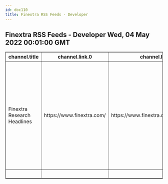 ```yaml
---
id: doc110
title: Finextra RSS Feeds - Developer
---
```


## Finextra RSS Feeds - Developer  Wed, 04 May 2022 00:01:00 GMT


<!DOCTYPE html>
<html>
	<head>
		<meta charset='UTF-8'>
			<title>XML To HTML using codebeautify.org</title>
		</head>
		<body>
			<table border=1>
				<thead>
					<tr>
						<th>channel.title</th>
						<th>channel.link.0</th>
						<th>channel.link.1._href</th>
						<th>channel.link.1._rel</th>
						<th>channel.link.1._type</th>
						<th>channel.link.1.__prefix</th>
						<th>channel.description</th>
						<th>channel.copyright</th>
						<th>channel.language</th>
						<th>channel.webMaster</th>
						<th>channel.image.title</th>
						<th>channel.image.link</th>
						<th>channel.image.url</th>
						<th>channel.item.0.title</th>
						<th>channel.item.0.link</th>
						<th>channel.item.0.guid._isPermaLink</th>
						<th>channel.item.0.guid.__text</th>
						<th>channel.item.0.guid.toString</th>
						<th>channel.item.0.pubDate</th>
						<th>channel.item.0.description</th>
						<th>channel.item.1.title</th>
						<th>channel.item.1.link</th>
						<th>channel.item.1.guid._isPermaLink</th>
						<th>channel.item.1.guid.__text</th>
						<th>channel.item.1.guid.toString</th>
						<th>channel.item.1.pubDate</th>
						<th>channel.item.1.description</th>
						<th>channel.item.2.title</th>
						<th>channel.item.2.link</th>
						<th>channel.item.2.guid._isPermaLink</th>
						<th>channel.item.2.guid.__text</th>
						<th>channel.item.2.guid.toString</th>
						<th>channel.item.2.pubDate</th>
						<th>channel.item.2.description</th>
						<th>channel.item.3.title</th>
						<th>channel.item.3.link</th>
						<th>channel.item.3.guid._isPermaLink</th>
						<th>channel.item.3.guid.__text</th>
						<th>channel.item.3.guid.toString</th>
						<th>channel.item.3.pubDate</th>
						<th>channel.item.3.description</th>
						<th>channel.item.4.title</th>
						<th>channel.item.4.link</th>
						<th>channel.item.4.guid._isPermaLink</th>
						<th>channel.item.4.guid.__text</th>
						<th>channel.item.4.guid.toString</th>
						<th>channel.item.4.pubDate</th>
						<th>channel.item.4.description</th>
						<th>channel.item.5.title</th>
						<th>channel.item.5.link</th>
						<th>channel.item.5.guid._isPermaLink</th>
						<th>channel.item.5.guid.__text</th>
						<th>channel.item.5.guid.toString</th>
						<th>channel.item.5.pubDate</th>
						<th>channel.item.5.description</th>
						<th>channel.item.6.title</th>
						<th>channel.item.6.link</th>
						<th>channel.item.6.guid._isPermaLink</th>
						<th>channel.item.6.guid.__text</th>
						<th>channel.item.6.guid.toString</th>
						<th>channel.item.6.pubDate</th>
						<th>channel.item.6.description</th>
						<th>channel.item.7.title</th>
						<th>channel.item.7.link</th>
						<th>channel.item.7.guid._isPermaLink</th>
						<th>channel.item.7.guid.__text</th>
						<th>channel.item.7.guid.toString</th>
						<th>channel.item.7.pubDate</th>
						<th>channel.item.7.description</th>
						<th>channel.item.8.title</th>
						<th>channel.item.8.link</th>
						<th>channel.item.8.guid._isPermaLink</th>
						<th>channel.item.8.guid.__text</th>
						<th>channel.item.8.guid.toString</th>
						<th>channel.item.8.pubDate</th>
						<th>channel.item.8.description</th>
						<th>channel.item.9.title</th>
						<th>channel.item.9.link</th>
						<th>channel.item.9.guid._isPermaLink</th>
						<th>channel.item.9.guid.__text</th>
						<th>channel.item.9.guid.toString</th>
						<th>channel.item.9.pubDate</th>
						<th>channel.item.9.description</th>
						<th>channel.item.10.title</th>
						<th>channel.item.10.link</th>
						<th>channel.item.10.guid._isPermaLink</th>
						<th>channel.item.10.guid.__text</th>
						<th>channel.item.10.guid.toString</th>
						<th>channel.item.10.pubDate</th>
						<th>channel.item.10.description</th>
						<th>channel.item.11.title</th>
						<th>channel.item.11.link</th>
						<th>channel.item.11.guid._isPermaLink</th>
						<th>channel.item.11.guid.__text</th>
						<th>channel.item.11.guid.toString</th>
						<th>channel.item.11.pubDate</th>
						<th>channel.item.11.description</th>
						<th>channel.item.12.title</th>
						<th>channel.item.12.link</th>
						<th>channel.item.12.guid._isPermaLink</th>
						<th>channel.item.12.guid.__text</th>
						<th>channel.item.12.guid.toString</th>
						<th>channel.item.12.pubDate</th>
						<th>channel.item.12.description</th>
						<th>channel.item.13.title</th>
						<th>channel.item.13.link</th>
						<th>channel.item.13.guid._isPermaLink</th>
						<th>channel.item.13.guid.__text</th>
						<th>channel.item.13.guid.toString</th>
						<th>channel.item.13.pubDate</th>
						<th>channel.item.13.description</th>
						<th>channel.item.14.title</th>
						<th>channel.item.14.link</th>
						<th>channel.item.14.guid._isPermaLink</th>
						<th>channel.item.14.guid.__text</th>
						<th>channel.item.14.guid.toString</th>
						<th>channel.item.14.pubDate</th>
						<th>channel.item.14.description</th>
						<th>channel.item.15.title</th>
						<th>channel.item.15.link</th>
						<th>channel.item.15.guid._isPermaLink</th>
						<th>channel.item.15.guid.__text</th>
						<th>channel.item.15.guid.toString</th>
						<th>channel.item.15.pubDate</th>
						<th>channel.item.15.description</th>
						<th>channel.item.16.title</th>
						<th>channel.item.16.link</th>
						<th>channel.item.16.guid._isPermaLink</th>
						<th>channel.item.16.guid.__text</th>
						<th>channel.item.16.guid.toString</th>
						<th>channel.item.16.pubDate</th>
						<th>channel.item.16.description</th>
						<th>channel.item.17.title</th>
						<th>channel.item.17.link</th>
						<th>channel.item.17.guid._isPermaLink</th>
						<th>channel.item.17.guid.__text</th>
						<th>channel.item.17.guid.toString</th>
						<th>channel.item.17.pubDate</th>
						<th>channel.item.17.description</th>
						<th>channel.item.18.title</th>
						<th>channel.item.18.link</th>
						<th>channel.item.18.guid._isPermaLink</th>
						<th>channel.item.18.guid.__text</th>
						<th>channel.item.18.guid.toString</th>
						<th>channel.item.18.pubDate</th>
						<th>channel.item.18.description</th>
						<th>channel.item.19.title</th>
						<th>channel.item.19.link</th>
						<th>channel.item.19.guid._isPermaLink</th>
						<th>channel.item.19.guid.__text</th>
						<th>channel.item.19.guid.toString</th>
						<th>channel.item.19.pubDate</th>
						<th>channel.item.19.description</th>
						<th>channel.item.20.title</th>
						<th>channel.item.20.link</th>
						<th>channel.item.20.guid._isPermaLink</th>
						<th>channel.item.20.guid.__text</th>
						<th>channel.item.20.guid.toString</th>
						<th>channel.item.20.pubDate</th>
						<th>channel.item.20.description</th>
						<th>channel.item.21.title</th>
						<th>channel.item.21.link</th>
						<th>channel.item.21.guid._isPermaLink</th>
						<th>channel.item.21.guid.__text</th>
						<th>channel.item.21.guid.toString</th>
						<th>channel.item.21.pubDate</th>
						<th>channel.item.21.description</th>
						<th>channel.item.22.title</th>
						<th>channel.item.22.link</th>
						<th>channel.item.22.guid._isPermaLink</th>
						<th>channel.item.22.guid.__text</th>
						<th>channel.item.22.guid.toString</th>
						<th>channel.item.22.pubDate</th>
						<th>channel.item.22.description</th>
						<th>channel.item.23.title</th>
						<th>channel.item.23.link</th>
						<th>channel.item.23.guid._isPermaLink</th>
						<th>channel.item.23.guid.__text</th>
						<th>channel.item.23.guid.toString</th>
						<th>channel.item.23.pubDate</th>
						<th>channel.item.23.description</th>
						<th>channel.item.24.title</th>
						<th>channel.item.24.link</th>
						<th>channel.item.24.guid._isPermaLink</th>
						<th>channel.item.24.guid.__text</th>
						<th>channel.item.24.guid.toString</th>
						<th>channel.item.24.pubDate</th>
						<th>channel.item.24.description</th>
						<th>channel.item.25.title</th>
						<th>channel.item.25.link</th>
						<th>channel.item.25.guid._isPermaLink</th>
						<th>channel.item.25.guid.__text</th>
						<th>channel.item.25.guid.toString</th>
						<th>channel.item.25.pubDate</th>
						<th>channel.item.25.description</th>
						<th>channel.item.26.title</th>
						<th>channel.item.26.link</th>
						<th>channel.item.26.guid._isPermaLink</th>
						<th>channel.item.26.guid.__text</th>
						<th>channel.item.26.guid.toString</th>
						<th>channel.item.26.pubDate</th>
						<th>channel.item.26.description</th>
						<th>channel.item.27.title</th>
						<th>channel.item.27.link</th>
						<th>channel.item.27.guid._isPermaLink</th>
						<th>channel.item.27.guid.__text</th>
						<th>channel.item.27.guid.toString</th>
						<th>channel.item.27.pubDate</th>
						<th>channel.item.27.description</th>
						<th>channel.item.28.title</th>
						<th>channel.item.28.link</th>
						<th>channel.item.28.guid._isPermaLink</th>
						<th>channel.item.28.guid.__text</th>
						<th>channel.item.28.guid.toString</th>
						<th>channel.item.28.pubDate</th>
						<th>channel.item.28.description</th>
						<th>channel.item.29.title</th>
						<th>channel.item.29.link</th>
						<th>channel.item.29.guid._isPermaLink</th>
						<th>channel.item.29.guid.__text</th>
						<th>channel.item.29.guid.toString</th>
						<th>channel.item.29.pubDate</th>
						<th>channel.item.29.description</th>
						<th>channel.item.30.title</th>
						<th>channel.item.30.link</th>
						<th>channel.item.30.guid._isPermaLink</th>
						<th>channel.item.30.guid.__text</th>
						<th>channel.item.30.guid.toString</th>
						<th>channel.item.30.pubDate</th>
						<th>channel.item.30.description</th>
						<th>channel.item.31.title</th>
						<th>channel.item.31.link</th>
						<th>channel.item.31.guid._isPermaLink</th>
						<th>channel.item.31.guid.__text</th>
						<th>channel.item.31.guid.toString</th>
						<th>channel.item.31.pubDate</th>
						<th>channel.item.31.description</th>
						<th>channel.item.32.title</th>
						<th>channel.item.32.link</th>
						<th>channel.item.32.guid._isPermaLink</th>
						<th>channel.item.32.guid.__text</th>
						<th>channel.item.32.guid.toString</th>
						<th>channel.item.32.pubDate</th>
						<th>channel.item.32.description</th>
						<th>channel.item.33.title</th>
						<th>channel.item.33.link</th>
						<th>channel.item.33.guid._isPermaLink</th>
						<th>channel.item.33.guid.__text</th>
						<th>channel.item.33.guid.toString</th>
						<th>channel.item.33.pubDate</th>
						<th>channel.item.33.description</th>
						<th>channel.item.34.title</th>
						<th>channel.item.34.link</th>
						<th>channel.item.34.guid._isPermaLink</th>
						<th>channel.item.34.guid.__text</th>
						<th>channel.item.34.guid.toString</th>
						<th>channel.item.34.pubDate</th>
						<th>channel.item.34.description</th>
						<th>channel.item.35.title</th>
						<th>channel.item.35.link</th>
						<th>channel.item.35.guid._isPermaLink</th>
						<th>channel.item.35.guid.__text</th>
						<th>channel.item.35.guid.toString</th>
						<th>channel.item.35.pubDate</th>
						<th>channel.item.35.description</th>
						<th>channel.item.36.title</th>
						<th>channel.item.36.link</th>
						<th>channel.item.36.guid._isPermaLink</th>
						<th>channel.item.36.guid.__text</th>
						<th>channel.item.36.guid.toString</th>
						<th>channel.item.36.pubDate</th>
						<th>channel.item.36.description</th>
						<th>channel.item.37.title</th>
						<th>channel.item.37.link</th>
						<th>channel.item.37.guid._isPermaLink</th>
						<th>channel.item.37.guid.__text</th>
						<th>channel.item.37.guid.toString</th>
						<th>channel.item.37.pubDate</th>
						<th>channel.item.37.description</th>
						<th>channel.item.38.title</th>
						<th>channel.item.38.link</th>
						<th>channel.item.38.guid._isPermaLink</th>
						<th>channel.item.38.guid.__text</th>
						<th>channel.item.38.guid.toString</th>
						<th>channel.item.38.pubDate</th>
						<th>channel.item.38.description</th>
						<th>channel.item.39.title</th>
						<th>channel.item.39.link</th>
						<th>channel.item.39.guid._isPermaLink</th>
						<th>channel.item.39.guid.__text</th>
						<th>channel.item.39.guid.toString</th>
						<th>channel.item.39.pubDate</th>
						<th>channel.item.39.description</th>
						<th>channel.item.40.title</th>
						<th>channel.item.40.link</th>
						<th>channel.item.40.guid._isPermaLink</th>
						<th>channel.item.40.guid.__text</th>
						<th>channel.item.40.guid.toString</th>
						<th>channel.item.40.pubDate</th>
						<th>channel.item.40.description</th>
						<th>channel.item.41.title</th>
						<th>channel.item.41.link</th>
						<th>channel.item.41.guid._isPermaLink</th>
						<th>channel.item.41.guid.__text</th>
						<th>channel.item.41.guid.toString</th>
						<th>channel.item.41.pubDate</th>
						<th>channel.item.41.description</th>
						<th>channel.item.42.title</th>
						<th>channel.item.42.link</th>
						<th>channel.item.42.guid._isPermaLink</th>
						<th>channel.item.42.guid.__text</th>
						<th>channel.item.42.guid.toString</th>
						<th>channel.item.42.pubDate</th>
						<th>channel.item.42.description</th>
						<th>channel.item.43.title</th>
						<th>channel.item.43.link</th>
						<th>channel.item.43.guid._isPermaLink</th>
						<th>channel.item.43.guid.__text</th>
						<th>channel.item.43.guid.toString</th>
						<th>channel.item.43.pubDate</th>
						<th>channel.item.43.description</th>
						<th>channel.item.44.title</th>
						<th>channel.item.44.link</th>
						<th>channel.item.44.guid._isPermaLink</th>
						<th>channel.item.44.guid.__text</th>
						<th>channel.item.44.guid.toString</th>
						<th>channel.item.44.pubDate</th>
						<th>channel.item.44.description</th>
						<th>channel.item.45.title</th>
						<th>channel.item.45.link</th>
						<th>channel.item.45.guid._isPermaLink</th>
						<th>channel.item.45.guid.__text</th>
						<th>channel.item.45.guid.toString</th>
						<th>channel.item.45.pubDate</th>
						<th>channel.item.45.description</th>
						<th>channel.item.46.title</th>
						<th>channel.item.46.link</th>
						<th>channel.item.46.guid._isPermaLink</th>
						<th>channel.item.46.guid.__text</th>
						<th>channel.item.46.guid.toString</th>
						<th>channel.item.46.pubDate</th>
						<th>channel.item.46.description</th>
						<th>_
							xmlns:atom
						</th>
						<th>_version</th>
					</tr>
				</thead>
				<tbody>
					<tr>
						<td>Finextra Research Headlines</td>
						<td>https://www.finextra.com/</td>
						<td>https://www.finextra.com/rss/headlines.aspx</td>
						<td>self</td>
						<td>application/rss+xml</td>
						<td>atom</td>
						<td>The Latest Financial IT News Headlines</td>
						<td>Copyright 2022 Finextra Research Ltd</td>
						<td>en-GB</td>
						<td>contact@finextra.com (Finextra Contact)</td>
						<td>Finextra Research Headlines</td>
						<td>https://www.finextra.com</td>
						<td>https://www.finextra.com/finextra-images/site/finextra.png</td>
						<td>Atom launches tool for instant indicative biz loan quotes</td>
						<td>https://www.finextra.com/newsarticle/40180/atom-launches-tool-for-instant-indicative-biz-loan-quotes?utm_medium=rssfinextra&utm_source=finextrafeed</td>
						<td>true</td>
						<td>https://www.finextra.com/newsarticle/40180/atom-launches-tool-for-instant-indicative-biz-loan-quotes?utm_medium=rssfinextra&utm_source=finextrafeed</td>
						<td></td>
						<td>Wed, 04 May 2022 00:01:00 GMT</td>
						<td>UK digital bank Atom is launching a tool that allows brokers offering secured business loans to self-assess and create an indicative quote within the portal before submitting an application.</td>
						<td>A2A startup kevin. closes $65m Series A</td>
						<td>https://www.finextra.com/newsarticle/40179/a2a-startup-kevin-closes-65m-series-a?utm_medium=rssfinextra&utm_source=finextrafeed</td>
						<td>true</td>
						<td>https://www.finextra.com/newsarticle/40179/a2a-startup-kevin-closes-65m-series-a?utm_medium=rssfinextra&utm_source=finextrafeed</td>
						<td></td>
						<td>Wed, 04 May 2022 00:01:00 GMT</td>
						<td>Kevin., a Lithuanian-based account-to-account payment startup, has raised $65 million in a Series A funding round led by Accel.</td>
						<td>Indian neobank Open hits unicorn status</td>
						<td>https://www.finextra.com/newsarticle/40177/indian-neobank-open-hits-unicorn-status?utm_medium=rssfinextra&utm_source=finextrafeed</td>
						<td>true</td>
						<td>https://www.finextra.com/newsarticle/40177/indian-neobank-open-hits-unicorn-status?utm_medium=rssfinextra&utm_source=finextrafeed</td>
						<td></td>
						<td>Wed, 04 May 2022 00:01:00 GMT</td>
						<td>Indian neobank Open has become a unicorn after securing $50 million in a Series D funding round led by investment firm IIFL.</td>
						<td>Truist buys savings gamification app Long Game</td>
						<td>https://www.finextra.com/newsarticle/40178/truist-buys-savings-gamification-app-long-game?utm_medium=rssfinextra&utm_source=finextrafeed</td>
						<td>true</td>
						<td>https://www.finextra.com/newsarticle/40178/truist-buys-savings-gamification-app-long-game?utm_medium=rssfinextra&utm_source=finextrafeed</td>
						<td></td>
						<td>Tue, 03 May 2022 15:08:00 GMT</td>
						<td>American financial services giant Truist has acquired mobile savings gamification app Long Game. Terms of the deal were not disclosed.</td>
						<td>Fed begins real-time payments pilot</td>
						<td>https://www.finextra.com/newsarticle/40175/fed-begins-real-time-payments-pilot?utm_medium=rssfinextra&utm_source=finextrafeed</td>
						<td>true</td>
						<td>https://www.finextra.com/newsarticle/40175/fed-begins-real-time-payments-pilot?utm_medium=rssfinextra&utm_source=finextrafeed</td>
						<td></td>
						<td>Tue, 03 May 2022 13:45:00 GMT</td>
						<td>The Federal Reserve has started onboarding pilot participants for its new real-time payment system, FedNow, ahead of a full launch next year.</td>
						<td>Poste Italiane invests $27 million in BNPL unicorn Scalapay</td>
						<td>https://www.finextra.com/newsarticle/40176/poste-italiane-invests-27-million-in-bnpl-unicorn-scalapay?utm_medium=rssfinextra&utm_source=finextrafeed</td>
						<td>true</td>
						<td>https://www.finextra.com/newsarticle/40176/poste-italiane-invests-27-million-in-bnpl-unicorn-scalapay?utm_medium=rssfinextra&utm_source=finextrafeed</td>
						<td></td>
						<td>Tue, 03 May 2022 13:43:00 GMT</td>
						<td>Italian BNPL unicorn Scalapay has secured a $27 million investment from Poste Italiane, one of the largest payment card issuers in Europe.</td>
						<td>Point raises $115m for home equity platform</td>
						<td>https://www.finextra.com/newsarticle/40171/point-raises-115m-for-home-equity-platform?utm_medium=rssfinextra&utm_source=finextrafeed</td>
						<td>true</td>
						<td>https://www.finextra.com/newsarticle/40171/point-raises-115m-for-home-equity-platform?utm_medium=rssfinextra&utm_source=finextrafeed</td>
						<td></td>
						<td>Tue, 03 May 2022 12:00:00 GMT</td>
						<td>Point, a US outfit that provides homeowners access to equity financing in exchange for a fractional share of the future value of their property, has secured $115 million in a Series C round led by WestCap.</td>
						<td>SEC hires 20 more staff to police crypto markets</td>
						<td>https://www.finextra.com/newsarticle/40174/sec-hires-20-more-staff-to-police-crypto-markets?utm_medium=rssfinextra&utm_source=finextrafeed</td>
						<td>true</td>
						<td>https://www.finextra.com/newsarticle/40174/sec-hires-20-more-staff-to-police-crypto-markets?utm_medium=rssfinextra&utm_source=finextrafeed</td>
						<td></td>
						<td>Tue, 03 May 2022 11:19:00 GMT</td>
						<td>The US Securities and Exchange Commission has nearly doubled the size of its crypto market and cyber enforcement unit, growing the team to 50 positions with the addition of 20 new staff.</td>
						<td>Indian neobank Kaleidofin closes second tranche of $15 million Series B</td>
						<td>https://www.finextra.com/newsarticle/40173/indian-neobank-kaleidofin-closes-second-tranche-of-15-million-series-b?utm_medium=rssfinextra&utm_source=finextrafeed</td>
						<td>true</td>
						<td>https://www.finextra.com/newsarticle/40173/indian-neobank-kaleidofin-closes-second-tranche-of-15-million-series-b?utm_medium=rssfinextra&utm_source=finextrafeed</td>
						<td></td>
						<td>Tue, 03 May 2022 11:01:00 GMT</td>
						<td>Kaleidofin, an Indian neobank trageting the country's vast unbanked population, has closed the second tranche of its $15 million Series B equity round led by the Michael and Susan Dell Foundation.</td>
						<td>Citigroup trader triggers European flash crash</td>
						<td>https://www.finextra.com/newsarticle/40172/citigroup-trader-triggers-european-flash-crash?utm_medium=rssfinextra&utm_source=finextrafeed</td>
						<td>true</td>
						<td>https://www.finextra.com/newsarticle/40172/citigroup-trader-triggers-european-flash-crash?utm_medium=rssfinextra&utm_source=finextrafeed</td>
						<td></td>
						<td>Tue, 03 May 2022 10:26:00 GMT</td>
						<td>Citigroup has blamed a fat-finger error for a flash crash that briefly halted trading on European stock markets on Monday.</td>
						<td>EC slaps Apple with antitrust charge over NFC payments</td>
						<td>https://www.finextra.com/newsarticle/40170/ec-slaps-apple-with-antitrust-charge-over-nfc-payments?utm_medium=rssfinextra&utm_source=finextrafeed</td>
						<td>true</td>
						<td>https://www.finextra.com/newsarticle/40170/ec-slaps-apple-with-antitrust-charge-over-nfc-payments?utm_medium=rssfinextra&utm_source=finextrafeed</td>
						<td></td>
						<td>Mon, 02 May 2022 14:28:00 GMT</td>
						<td>The European Commission has charged Apple with restricting access to the NFC chip technology that enables iPhone users to make payments.</td>
						<td>New York regulator tells crypto firms to use blockchain analytics</td>
						<td>https://www.finextra.com/newsarticle/40169/new-york-regulator-tells-crypto-firms-to-use-blockchain-analytics?utm_medium=rssfinextra&utm_source=finextrafeed</td>
						<td>true</td>
						<td>https://www.finextra.com/newsarticle/40169/new-york-regulator-tells-crypto-firms-to-use-blockchain-analytics?utm_medium=rssfinextra&utm_source=finextrafeed</td>
						<td></td>
						<td>Mon, 02 May 2022 00:01:00 GMT</td>
						<td>Cryptocurrency firms should use blockchain analytics tools to guard against financial risks and suspicious activities, a senior New York State regulator has said.</td>
						<td>Leumi ABL picks Lendscape to power new funding operations</td>
						<td>https://www.finextra.com/pressarticle/92505/leumi-abl-picks-lendscape-to-power-new-funding-operations?utm_medium=rssfinextra&utm_source=finextrafeed</td>
						<td>true</td>
						<td>https://www.finextra.com/pressarticle/92505/leumi-abl-picks-lendscape-to-power-new-funding-operations?utm_medium=rssfinextra&utm_source=finextrafeed</td>
						<td></td>
						<td>Tue, 03 May 2022 19:12:00 GMT</td>
						<td>Leumi ABL, the award-winning Asset-Based Lending (ABL) subsidiary of Bank Leumi UK, has launched a new operating platform on HPD Lendscape's secured lending technology, to transform their invoice discounting and asset-based lending business in the UK.</td>
						<td>Kard picks up $23 million in funding</td>
						<td>https://www.finextra.com/pressarticle/92504/kard-picks-up-23-million-in-funding?utm_medium=rssfinextra&utm_source=finextrafeed</td>
						<td>true</td>
						<td>https://www.finextra.com/pressarticle/92504/kard-picks-up-23-million-in-funding?utm_medium=rssfinextra&utm_source=finextrafeed</td>
						<td></td>
						<td>Tue, 03 May 2022 16:29:00 GMT</td>
						<td>Kard, the rewards-as-a-service API that connects modern card issuers to the brands their cardholders love, announced today that it has raised a $23 million Series A round led by Tiger Global.</td>
						<td>Nova Credit debuts cash-flow underwriting tool</td>
						<td>https://www.finextra.com/pressarticle/92503/nova-credit-debuts-cash-flow-underwriting-tool?utm_medium=rssfinextra&utm_source=finextrafeed</td>
						<td>true</td>
						<td>https://www.finextra.com/pressarticle/92503/nova-credit-debuts-cash-flow-underwriting-tool?utm_medium=rssfinextra&utm_source=finextrafeed</td>
						<td></td>
						<td>Tue, 03 May 2022 16:27:00 GMT</td>
						<td>Nova Credit, the fintech unlocking opportunities for mainstream and credit excluded consumers and the companies looking to serve them, today has launched its latest product, Cash Atlas – a first-party cash flow underwriting solution that transforms bank transaction data into a Fair Credit Reporting Act (FCRA) consumer report, informing businesses’ lending decisions by painting a more holistic view of consumers’ financial health.</td>
						<td>Early Warning introduces Verify Identity</td>
						<td>https://www.finextra.com/pressarticle/92502/early-warning-introduces-verify-identity?utm_medium=rssfinextra&utm_source=finextrafeed</td>
						<td>true</td>
						<td>https://www.finextra.com/pressarticle/92502/early-warning-introduces-verify-identity?utm_medium=rssfinextra&utm_source=finextrafeed</td>
						<td></td>
						<td>Tue, 03 May 2022 15:36:00 GMT</td>
						<td>Early Warning Services, LLC, announces Verify Identity, a synthetic identity fraud detection solution for qualifying financial services organizations (FSOs), mobile network providers, corporations and government entities.</td>
						<td>Mswipe and Transcorp to issue biometric payments cards in India</td>
						<td>https://www.finextra.com/pressarticle/92501/mswipe-and-transcorp-to-issue-biometric-payments-cards-in-india?utm_medium=rssfinextra&utm_source=finextrafeed</td>
						<td>true</td>
						<td>https://www.finextra.com/pressarticle/92501/mswipe-and-transcorp-to-issue-biometric-payments-cards-in-india?utm_medium=rssfinextra&utm_source=finextrafeed</td>
						<td></td>
						<td>Tue, 03 May 2022 14:19:00 GMT</td>
						<td>World-leading biometrics company, Fingerprint Cards AB (Fingerprints™) and Mswipe, one of India’s leading end-to-end digital enablers for SMEs, will collaborate and bring biometric debit and credit cards to India, targeting 940 million active payment card customers.</td>
						<td>The Clearing House introduces tokenization capability</td>
						<td>https://www.finextra.com/pressarticle/92500/the-clearing-house-introduces-tokenization-capability?utm_medium=rssfinextra&utm_source=finextrafeed</td>
						<td>true</td>
						<td>https://www.finextra.com/pressarticle/92500/the-clearing-house-introduces-tokenization-capability?utm_medium=rssfinextra&utm_source=finextrafeed</td>
						<td></td>
						<td>Tue, 03 May 2022 11:37:00 GMT</td>
						<td>Tokenization for deposit and checking account information, which ensures a customer’s banking account and routing numbers are never transmitted along with a payment, will soon be available for financial institutions that utilize the RTP and EPN networks, the real-time payments and Automated Clearing House (ACH) networks operated by The Clearing House.</td>
						<td>Simplii Financial to offer recurring and future-dated Interac e-Transfer transactions</td>
						<td>https://www.finextra.com/pressarticle/92499/simplii-financial-to-offer-recurring-and-future-dated-interac-e-transfer-transactions?utm_medium=rssfinextra&utm_source=finextrafeed</td>
						<td>true</td>
						<td>https://www.finextra.com/pressarticle/92499/simplii-financial-to-offer-recurring-and-future-dated-interac-e-transfer-transactions?utm_medium=rssfinextra&utm_source=finextrafeed</td>
						<td></td>
						<td>Tue, 03 May 2022 11:34:00 GMT</td>
						<td>Simplii Financial has launched a new online and mobile banking feature for clients, enabling recurring and future-dated Interac e-Transfer transactions to be set up or scheduled up to five years into the future.</td>
						<td>Deutsche Borse to add CME market data to A7 analytics platform</td>
						<td>https://www.finextra.com/pressarticle/92498/deutsche-borse-to-add-cme-market-data-to-a7-analytics-platform?utm_medium=rssfinextra&utm_source=finextrafeed</td>
						<td>true</td>
						<td>https://www.finextra.com/pressarticle/92498/deutsche-borse-to-add-cme-market-data-to-a7-analytics-platform?utm_medium=rssfinextra&utm_source=finextrafeed</td>
						<td></td>
						<td>Tue, 03 May 2022 11:30:00 GMT</td>
						<td>Deutsche Börse is expanding the market data offering on its cloud-based online analytics platform A7 to include historical market data from global derivatives marketplace CME Group.</td>
						<td>Everyware and MX to deliver real-time payments and open banking with Pay-By-Text</td>
						<td>https://www.finextra.com/pressarticle/92497/everyware-and-mx-to-deliver-real-time-payments-and-open-banking-with-pay-by-text?utm_medium=rssfinextra&utm_source=finextrafeed</td>
						<td>true</td>
						<td>https://www.finextra.com/pressarticle/92497/everyware-and-mx-to-deliver-real-time-payments-and-open-banking-with-pay-by-text?utm_medium=rssfinextra&utm_source=finextrafeed</td>
						<td></td>
						<td>Tue, 03 May 2022 10:49:00 GMT</td>
						<td>Everyware, a leading contactless payments and customer engagement solutions company, announces the expansion of its Pay By Text options by offering real-time payments (RTP) and its open banking approach to financial data.</td>
						<td>Tandem to offer green mortgage discounts</td>
						<td>https://www.finextra.com/pressarticle/92496/tandem-to-offer-green-mortgage-discounts?utm_medium=rssfinextra&utm_source=finextrafeed</td>
						<td>true</td>
						<td>https://www.finextra.com/pressarticle/92496/tandem-to-offer-green-mortgage-discounts?utm_medium=rssfinextra&utm_source=finextrafeed</td>
						<td></td>
						<td>Tue, 03 May 2022 10:47:00 GMT</td>
						<td>Leading digital bank Tandem launches new green product feature as first initiative in the second charge mortgage market as it continues its mission to becoming the UK’s fairer, greener digital bank.</td>
						<td>Ohpen expands UK senior team</td>
						<td>https://www.finextra.com/pressarticle/92495/ohpen-expands-uk-senior-team?utm_medium=rssfinextra&utm_source=finextrafeed</td>
						<td>true</td>
						<td>https://www.finextra.com/pressarticle/92495/ohpen-expands-uk-senior-team?utm_medium=rssfinextra&utm_source=finextrafeed</td>
						<td></td>
						<td>Tue, 03 May 2022 10:45:00 GMT</td>
						<td>Ohpen, the first fintech platform to bring a bank to the cloud, today announces the expansion of its UK team, including the appointment of Ahmed Michla as the Head of Business Development and Phil Bourne as Head of Product in UK and Ireland, highlighting the company’s continued commitment to the UK market.</td>
						<td>Dennis Masich appointed to steer growth of SkySparc FIS practice</td>
						<td>https://www.finextra.com/pressarticle/92494/dennis-masich-appointed-to-steer-growth-of-skysparc-fis-practice?utm_medium=rssfinextra&utm_source=finextrafeed</td>
						<td>true</td>
						<td>https://www.finextra.com/pressarticle/92494/dennis-masich-appointed-to-steer-growth-of-skysparc-fis-practice?utm_medium=rssfinextra&utm_source=finextrafeed</td>
						<td></td>
						<td>Tue, 03 May 2022 10:43:00 GMT</td>
						<td>SkySparc, an independent solutions provider, has appointed Dennis Masich as new Practice Lead for its fast-growing global FIS practice.</td>
						<td>P27's social economical position & the promise of standardisation</td>
						<td>https://www.finextra.com/videoarticle/2637/p27s-social-economical-position--the-promise-of-standardisation?utm_medium=rssfinextra&utm_source=finextrafeed</td>
						<td>true</td>
						<td>https://www.finextra.com/videoarticle/2637/p27s-social-economical-position--the-promise-of-standardisation?utm_medium=rssfinextra&utm_source=finextrafeed</td>
						<td></td>
						<td>Fri, 29 Apr 2022 18:34:00 GMT</td>
						<td>LIVE @ NextGen Nordics, Paula da Silva, CEO, P27 Nordic Payments, speaks about the progress of the P27 initiative since the pandemic, the social-economical impact it will have across the Nordics, and the promise of standardisation.</td>
						<td>LIVE @ NextGen Nordics: Driving the value of Open Banking across Europe</td>
						<td>https://www.finextra.com/videoarticle/2636/live--nextgen-nordics-driving-the-value-of-open-banking-across-europe?utm_medium=rssfinextra&utm_source=finextrafeed</td>
						<td>true</td>
						<td>https://www.finextra.com/videoarticle/2636/live--nextgen-nordics-driving-the-value-of-open-banking-across-europe?utm_medium=rssfinextra&utm_source=finextrafeed</td>
						<td></td>
						<td>Fri, 29 Apr 2022 18:18:00 GMT</td>
						<td>LIVE @ NextGen Nordics, Paiak Vaid, Head of Global Partnerships, TrueLayer speaks about what value is Open Banking driving right now and making it mainstream, how things have moved on in Europe and the Nordics, and how the consumer is benefitting from this progress.</td>
						<td>LIVE @ NextGen Nordics: CBDC's & digital currencies - Transforming the payments landscape</td>
						<td>https://www.finextra.com/videoarticle/2635/live--nextgen-nordics-cbdcs--digital-currencies---transforming-the-payments-landscape?utm_medium=rssfinextra&utm_source=finextrafeed</td>
						<td>true</td>
						<td>https://www.finextra.com/videoarticle/2635/live--nextgen-nordics-cbdcs--digital-currencies---transforming-the-payments-landscape?utm_medium=rssfinextra&utm_source=finextrafeed</td>
						<td></td>
						<td>Fri, 29 Apr 2022 17:54:00 GMT</td>
						<td>LIVE @ Nextgen Nordics, Ville Sointu, Head of Emerging Tech, Nordea speaks about CBDCs and digital currencies. We hear how they are transforming the payments landscape for the better, some the of challenges around regulation and crime, and whether CBDC's will become part of the Nordic payments infrastructure in the future.</td>
						<td>LIVE @ NextGen Nordics: The road to achieving ESG goals with meaningful action</td>
						<td>https://www.finextra.com/videoarticle/2634/live--nextgen-nordics-the-road-to-achieving-esg-goals-with-meaningful-action?utm_medium=rssfinextra&utm_source=finextrafeed</td>
						<td>true</td>
						<td>https://www.finextra.com/videoarticle/2634/live--nextgen-nordics-the-road-to-achieving-esg-goals-with-meaningful-action?utm_medium=rssfinextra&utm_source=finextrafeed</td>
						<td></td>
						<td>Fri, 29 Apr 2022 17:40:00 GMT</td>
						<td>LIVE @ NextGen Nordics, Angela Hultberg, Global Director of Sustainability, Kearney, speaks just off her panel about the road to achieving ESG goals with meaningful action. We hear how organisations are now responsible for driving positive change, the challenges Nordic players need to overcome when considering climate-related losses and whether enough progress is being made.</td>
						<td>Realising the benefits of digital transformation: Turning challenges into learnings</td>
						<td>https://www.finextra.com/videoarticle/2633/realising-the-benefits-of-digital-transformation-turning-challenges-into-learnings?utm_medium=rssfinextra&utm_source=finextrafeed</td>
						<td>true</td>
						<td>https://www.finextra.com/videoarticle/2633/realising-the-benefits-of-digital-transformation-turning-challenges-into-learnings?utm_medium=rssfinextra&utm_source=finextrafeed</td>
						<td></td>
						<td>Mon, 25 Apr 2022 10:04:00 GMT</td>
						<td>Richard Morgans, General Manager, UK & Ireland, Mambu speaks on FinextraTV about how digital innovations are shaping the future of banking. We hear about the top drivers for change and disruption in the banking space, the challenges associated with realising the benefits of digital transformation, how banks should respond with their business models, and the significance of embedded finance in the future of banking.</td>
						<td>Building new digital products at speed for banks</td>
						<td>https://www.finextra.com/videoarticle/2632/building-new-digital-products-at-speed-for-banks?utm_medium=rssfinextra&utm_source=finextrafeed</td>
						<td>true</td>
						<td>https://www.finextra.com/videoarticle/2632/building-new-digital-products-at-speed-for-banks?utm_medium=rssfinextra&utm_source=finextrafeed</td>
						<td></td>
						<td>Wed, 20 Apr 2022 11:39:00 GMT</td>
						<td>Eric Newcomer, Chief Technology Officer at WSO2 speaks about the successful development of traditional, current, and visionary digital products and the type of business models and strategies needed for banks to meet their customer goals.</td>
						<td>Banking as a Service is gaining unstoppable momentum</td>
						<td>https://www.finextra.com/videoarticle/2631/banking-as-a-service-is-gaining-unstoppable-momentum?utm_medium=rssfinextra&utm_source=finextrafeed</td>
						<td>true</td>
						<td>https://www.finextra.com/videoarticle/2631/banking-as-a-service-is-gaining-unstoppable-momentum?utm_medium=rssfinextra&utm_source=finextrafeed</td>
						<td></td>
						<td>Wed, 20 Apr 2022 09:00:00 GMT</td>
						<td>Margaret Franco, CMO, Finastra & Craig Ramsay, HSBC Global Head of Innovation and Partnerships, Global Liquidity and Cash Management share their outlook for BaaS in 2022 and beyond, and discuss the unstoppable momentum that is being gained.</td>
						<td>Tackling legacy technical infrastructure & operational architecture challenges</td>
						<td>https://www.finextra.com/videoarticle/2630/tackling-legacy-technical-infrastructure--operational-architecture-challenges?utm_medium=rssfinextra&utm_source=finextrafeed</td>
						<td>true</td>
						<td>https://www.finextra.com/videoarticle/2630/tackling-legacy-technical-infrastructure--operational-architecture-challenges?utm_medium=rssfinextra&utm_source=finextrafeed</td>
						<td></td>
						<td>Wed, 13 Apr 2022 14:24:00 GMT</td>
						<td>Claire Calmejane, CIO, Société Générale, speaks off the back of UK Fintech Week about SocGen's global digital transformation strategy and venturing efforts. We hear about the challenges of tackling legacy technical infrastructure and operational architecture and in turn the opportunities, and how the digital ecosystem is likely to evolve moving forward.</td>
						<td>Citi's Future Of Finance Analyst On Money & The Metaverse</td>
						<td>https://www.finextra.com/videoarticle/2629/citis-future-of-finance-analyst-on-money--the-metaverse?utm_medium=rssfinextra&utm_source=finextrafeed</td>
						<td>true</td>
						<td>https://www.finextra.com/videoarticle/2629/citis-future-of-finance-analyst-on-money--the-metaverse?utm_medium=rssfinextra&utm_source=finextrafeed</td>
						<td></td>
						<td>Tue, 12 Apr 2022 10:17:00 GMT</td>
						<td>Sophia Bantanidis, Future of Finance Analyst, Citi Global Insights, speaks on FinextraTV about all things Metaverse. We discuss what is it, why should we care about it, how will we use it, and the challenges and opportunities that come along with the Metaverse.</td>
						<td>LIVE @ UK Fintech Week: Future-Proofing & Powering Embedded Finance</td>
						<td>https://www.finextra.com/videoarticle/2628/live--uk-fintech-week-future-proofing--powering-embedded-finance?utm_medium=rssfinextra&utm_source=finextrafeed</td>
						<td>true</td>
						<td>https://www.finextra.com/videoarticle/2628/live--uk-fintech-week-future-proofing--powering-embedded-finance?utm_medium=rssfinextra&utm_source=finextrafeed</td>
						<td></td>
						<td>Wed, 06 Apr 2022 10:32:00 GMT</td>
						<td>Hayley Viner, Head of Product, ClearBank speaks LIVE @ IFGS2022 as part of UK Fintech Week about emerging trends in the UK and the future of Embedded Finance. We discuss the big areas for disruption, how infrastructure is powering embedded finance, and some of the most significant use cases out there today.</td>
						<td>LIVE @ UK Fintech Week: Empowering the UK through Embedded Finance</td>
						<td>https://www.finextra.com/videoarticle/2627/live--uk-fintech-week-empowering-the-uk-through-embedded-finance?utm_medium=rssfinextra&utm_source=finextrafeed</td>
						<td>true</td>
						<td>https://www.finextra.com/videoarticle/2627/live--uk-fintech-week-empowering-the-uk-through-embedded-finance?utm_medium=rssfinextra&utm_source=finextrafeed</td>
						<td></td>
						<td>Tue, 05 Apr 2022 10:40:00 GMT</td>
						<td>LIVE @ UK Fintech Week FinextraTV spoke with Lord Christopher Holmes of Richmond MBE during IFGS about the future of Embedded Finance within the UK and globally. We hear how infrastructure is powering embedded finance, some of the challenges involved, and what the government is doing to secure the UK a competitive position within the market.</td>
						<td>Hack To The Future with Finastra</td>
						<td>https://www.finextra.com/videoarticle/2626/hack-to-the-future-with-finastra?utm_medium=rssfinextra&utm_source=finextrafeed</td>
						<td>true</td>
						<td>https://www.finextra.com/videoarticle/2626/hack-to-the-future-with-finastra?utm_medium=rssfinextra&utm_source=finextrafeed</td>
						<td></td>
						<td>Fri, 01 Apr 2022 11:38:00 GMT</td>
						<td>Christophe Langlois, Fintech Ecosystem Marketing Lead at Finastra speaks about Hack to the Future, a fintech movement igniting a world of financial sustainability, inclusion, and empowerment, and explains why hacking is so essential to transforming financial services.</td>
						<td>Must-have sustainability services and the role of payments data</td>
						<td>https://www.finextra.com/videoarticle/2625/must-have-sustainability-services-and-the-role-of-payments-data?utm_medium=rssfinextra&utm_source=finextrafeed</td>
						<td>true</td>
						<td>https://www.finextra.com/videoarticle/2625/must-have-sustainability-services-and-the-role-of-payments-data?utm_medium=rssfinextra&utm_source=finextrafeed</td>
						<td></td>
						<td>Thu, 24 Mar 2022 09:00:00 GMT</td>
						<td>Monika Liikamaa, CEO and Co-founder of Nordic payment service provider Enfuce, speaks on FinextraTV about the role banks and financial services institutions play in reducing their consumers’ carbon emissions, the importance of sustainability services, and the part payments data plays.</td>
						<td>Mainframe modernisation: Overcoming hurdles to achieve agility</td>
						<td>https://www.finextra.com/featurearticle/2636/mainframe-modernisation-overcoming-hurdles-to-achieve-agility?utm_medium=rssfinextra&utm_source=finextrafeed</td>
						<td>true</td>
						<td>https://www.finextra.com/featurearticle/2636/mainframe-modernisation-overcoming-hurdles-to-achieve-agility?utm_medium=rssfinextra&utm_source=finextrafeed</td>
						<td></td>
						<td>Wed, 27 Apr 2022 14:42:00 GMT</td>
						<td>Register for our upcoming webinar with Accenture and AWS on Tuesday 28 June 2022 at 15:00 BST, as industry experts discuss how financial institutions can best develop their mainframe modernisation strategies.</td>
						<td>Re-bundling financial services in the collaborative ecosystem</td>
						<td>https://www.finextra.com/featurearticle/2635/re-bundling-financial-services-in-the-collaborative-ecosystem?utm_medium=rssfinextra&utm_source=finextrafeed</td>
						<td>true</td>
						<td>https://www.finextra.com/featurearticle/2635/re-bundling-financial-services-in-the-collaborative-ecosystem?utm_medium=rssfinextra&utm_source=finextrafeed</td>
						<td></td>
						<td>Mon, 25 Apr 2022 13:03:00 GMT</td>
						<td>Register for our upcoming webinar with Banking Circle on Thursday 30 June at 15:00 BST as industry experts explore the merits of ‘re-bundling’ financial services, as payments businesses and banks aim to stake a claim in the increasingly competitive e-commerce marketplace.</td>
						<td>Re-bundling financial services in the collaborative ecosystem</td>
						<td>https://www.finextra.com/featurearticle/2634/re-bundling-financial-services-in-the-collaborative-ecosystem?utm_medium=rssfinextra&utm_source=finextrafeed</td>
						<td>true</td>
						<td>https://www.finextra.com/featurearticle/2634/re-bundling-financial-services-in-the-collaborative-ecosystem?utm_medium=rssfinextra&utm_source=finextrafeed</td>
						<td></td>
						<td>Mon, 25 Apr 2022 12:51:00 GMT</td>
						<td>Register for our upcoming webinar with Banking Circle on Thursday 30 June at 15:00 BST as industry experts explore the merits of ‘re-bundling’ financial services, as payments businesses and banks aim to stake a claim in the increasingly competitive e-commerce marketplace.</td>
						<td>Financial Crime: An entity-centric AML strategy for tangible benefits</td>
						<td>https://www.finextra.com/featurearticle/2632/financial-crime-an-entity-centric-aml-strategy-for-tangible-benefits?utm_medium=rssfinextra&utm_source=finextrafeed</td>
						<td>true</td>
						<td>https://www.finextra.com/featurearticle/2632/financial-crime-an-entity-centric-aml-strategy-for-tangible-benefits?utm_medium=rssfinextra&utm_source=finextrafeed</td>
						<td></td>
						<td>Mon, 11 Apr 2022 11:15:00 GMT</td>
						<td>Register for our upcoming webinar with Nice Actimize on Thursday 23rd June 2022 at 15:00 BST, as industry experts discuss what is a different approach that financial institutions should take in order to overcome the challenges of legacy approaches.</td>
						<td>Payments Modernisation: Innovating across borders</td>
						<td>https://www.finextra.com/featurearticle/2630/payments-modernisation-innovating-across-borders?utm_medium=rssfinextra&utm_source=finextrafeed</td>
						<td>true</td>
						<td>https://www.finextra.com/featurearticle/2630/payments-modernisation-innovating-across-borders?utm_medium=rssfinextra&utm_source=finextrafeed</td>
						<td></td>
						<td>Wed, 06 Apr 2022 22:28:00 GMT</td>
						<td>Register for our upcoming webinar with Volante on Tuesday 14th June at 3pm BST, as industry experts discuss how does ISO 20022 migration impact the evolution of cross-border payments?</td>
						<td>Do Fintechs need to earn money and when does it matter? Here's a quick cheat sheet</td>
						<td>https://www.finextra.com/blogposting/22207/do-fintechs-need-to-earn-money-and-when-does-it-matter-heres-a-quick-cheat-sheet?utm_medium=rssfinextra&utm_source=finextrafeed</td>
						<td>true</td>
						<td>https://www.finextra.com/blogposting/22207/do-fintechs-need-to-earn-money-and-when-does-it-matter-heres-a-quick-cheat-sheet?utm_medium=rssfinextra&utm_source=finextrafeed</td>
						<td></td>
						<td>Thu, 28 Apr 2022 11:18:58 GMT</td>
						<td>If there’s one sure-fire rule in business, it’s that for-profit organizations need to be, well, prof...</td>
						<td>This Year, The Global Fintech Sector Is Expected To Be Valued At US$310 Billion</td>
						<td>https://www.finextra.com/blogposting/22204/this-year-the-global-fintech-sector-is-expected-to-be-valued-at-us310-billion?utm_medium=rssfinextra&utm_source=finextrafeed</td>
						<td>true</td>
						<td>https://www.finextra.com/blogposting/22204/this-year-the-global-fintech-sector-is-expected-to-be-valued-at-us310-billion?utm_medium=rssfinextra&utm_source=finextrafeed</td>
						<td></td>
						<td>Wed, 27 Apr 2022 11:29:40 GMT</td>
						<td>With a 25 percent compound annual growth rate (CAGR), US-based Toptal estimates that the global fint...</td>
						<td>Top 5 Crypto Marketing Agencies for 2022</td>
						<td>https://www.finextra.com/blogposting/22214/top-5-crypto-marketing-agencies-for-2022?utm_medium=rssfinextra&utm_source=finextrafeed</td>
						<td>true</td>
						<td>https://www.finextra.com/blogposting/22214/top-5-crypto-marketing-agencies-for-2022?utm_medium=rssfinextra&utm_source=finextrafeed</td>
						<td></td>
						<td>Sat, 30 Apr 2022 13:07:31 GMT</td>
						<td>Why crypto marketing is so important for blockchain projects in 2022? In the fast-changing world of ...</td>
						<td>What’s next for Payments?</td>
						<td>https://www.finextra.com/blogposting/22172/whats-next-for-payments?utm_medium=rssfinextra&utm_source=finextrafeed</td>
						<td>true</td>
						<td>https://www.finextra.com/blogposting/22172/whats-next-for-payments?utm_medium=rssfinextra&utm_source=finextrafeed</td>
						<td></td>
						<td>Thu, 28 Apr 2022 09:10:42 GMT</td>
						<td>The rapid evolution of payments continues to grow. Consumer behaviour and expectations are seeing th...</td>
						<td>Banking as a Service helps keep traditional banks relevant and competitive</td>
						<td>https://www.finextra.com/blogposting/22202/banking-as-a-service-helps-keep-traditional-banks-relevant-and-competitive?utm_medium=rssfinextra&utm_source=finextrafeed</td>
						<td>true</td>
						<td>https://www.finextra.com/blogposting/22202/banking-as-a-service-helps-keep-traditional-banks-relevant-and-competitive?utm_medium=rssfinextra&utm_source=finextrafeed</td>
						<td></td>
						<td>Wed, 27 Apr 2022 10:06:47 GMT</td>
						<td>When we first engage with traditional banks we often hear about the same challenges. Banks today are...</td>
						<td>http://www.w3.org/2005/Atom</td>
						<td>2.0</td>
					</tr>
					<tr>
						<td></td>
						<td>&nbsp</td>
						<td>&nbsp</td>
						<td>&nbsp</td>
						<td>&nbsp</td>
						<td>&nbsp</td>
						<td>&nbsp</td>
						<td>&nbsp</td>
						<td>&nbsp</td>
						<td>&nbsp</td>
						<td>&nbsp</td>
						<td>&nbsp</td>
						<td>&nbsp</td>
						<td>&nbsp</td>
						<td>&nbsp</td>
						<td>&nbsp</td>
						<td>&nbsp</td>
						<td>&nbsp</td>
						<td>&nbsp</td>
						<td>&nbsp</td>
						<td>&nbsp</td>
						<td>&nbsp</td>
						<td>&nbsp</td>
						<td>&nbsp</td>
						<td>&nbsp</td>
						<td>&nbsp</td>
						<td>&nbsp</td>
						<td>&nbsp</td>
						<td>&nbsp</td>
						<td>&nbsp</td>
						<td>&nbsp</td>
						<td>&nbsp</td>
						<td>&nbsp</td>
						<td>&nbsp</td>
						<td>&nbsp</td>
						<td>&nbsp</td>
						<td>&nbsp</td>
						<td>&nbsp</td>
						<td>&nbsp</td>
						<td>&nbsp</td>
						<td>&nbsp</td>
						<td>&nbsp</td>
						<td>&nbsp</td>
						<td>&nbsp</td>
						<td>&nbsp</td>
						<td>&nbsp</td>
						<td>&nbsp</td>
						<td>&nbsp</td>
						<td>&nbsp</td>
						<td>&nbsp</td>
						<td>&nbsp</td>
						<td>&nbsp</td>
						<td>&nbsp</td>
						<td>&nbsp</td>
						<td>&nbsp</td>
						<td>&nbsp</td>
						<td>&nbsp</td>
						<td>&nbsp</td>
						<td>&nbsp</td>
						<td>&nbsp</td>
						<td>&nbsp</td>
						<td>&nbsp</td>
						<td>&nbsp</td>
						<td>&nbsp</td>
						<td>&nbsp</td>
						<td>&nbsp</td>
						<td>&nbsp</td>
						<td>&nbsp</td>
						<td>&nbsp</td>
						<td>&nbsp</td>
						<td>&nbsp</td>
						<td>&nbsp</td>
						<td>&nbsp</td>
						<td>&nbsp</td>
						<td>&nbsp</td>
						<td>&nbsp</td>
						<td>&nbsp</td>
						<td>&nbsp</td>
						<td>&nbsp</td>
						<td>&nbsp</td>
						<td>&nbsp</td>
						<td>&nbsp</td>
						<td>&nbsp</td>
						<td>&nbsp</td>
						<td>&nbsp</td>
						<td>&nbsp</td>
						<td>&nbsp</td>
						<td>&nbsp</td>
						<td>&nbsp</td>
						<td>&nbsp</td>
						<td>&nbsp</td>
						<td>&nbsp</td>
						<td>&nbsp</td>
						<td>&nbsp</td>
						<td>&nbsp</td>
						<td>&nbsp</td>
						<td>&nbsp</td>
						<td>&nbsp</td>
						<td>&nbsp</td>
						<td>&nbsp</td>
						<td>&nbsp</td>
						<td>&nbsp</td>
						<td>&nbsp</td>
						<td>&nbsp</td>
						<td>&nbsp</td>
						<td>&nbsp</td>
						<td>&nbsp</td>
						<td>&nbsp</td>
						<td>&nbsp</td>
						<td>&nbsp</td>
						<td>&nbsp</td>
						<td>&nbsp</td>
						<td>&nbsp</td>
						<td>&nbsp</td>
						<td>&nbsp</td>
						<td>&nbsp</td>
						<td>&nbsp</td>
						<td>&nbsp</td>
						<td>&nbsp</td>
						<td>&nbsp</td>
						<td>&nbsp</td>
						<td>&nbsp</td>
						<td>&nbsp</td>
						<td>&nbsp</td>
						<td>&nbsp</td>
						<td>&nbsp</td>
						<td>&nbsp</td>
						<td>&nbsp</td>
						<td>&nbsp</td>
						<td>&nbsp</td>
						<td>&nbsp</td>
						<td>&nbsp</td>
						<td>&nbsp</td>
						<td>&nbsp</td>
						<td>&nbsp</td>
						<td>&nbsp</td>
						<td>&nbsp</td>
						<td>&nbsp</td>
						<td>&nbsp</td>
						<td>&nbsp</td>
						<td>&nbsp</td>
						<td>&nbsp</td>
						<td>&nbsp</td>
						<td>&nbsp</td>
						<td>&nbsp</td>
						<td>&nbsp</td>
						<td>&nbsp</td>
						<td>&nbsp</td>
						<td>&nbsp</td>
						<td>&nbsp</td>
						<td>&nbsp</td>
						<td>&nbsp</td>
						<td>&nbsp</td>
						<td>&nbsp</td>
						<td>&nbsp</td>
						<td>&nbsp</td>
						<td>&nbsp</td>
						<td>&nbsp</td>
						<td>&nbsp</td>
						<td>&nbsp</td>
						<td>&nbsp</td>
						<td>&nbsp</td>
						<td>&nbsp</td>
						<td>&nbsp</td>
						<td>&nbsp</td>
						<td>&nbsp</td>
						<td>&nbsp</td>
						<td>&nbsp</td>
						<td>&nbsp</td>
						<td>&nbsp</td>
						<td>&nbsp</td>
						<td>&nbsp</td>
						<td>&nbsp</td>
						<td>&nbsp</td>
						<td>&nbsp</td>
						<td>&nbsp</td>
						<td>&nbsp</td>
						<td>&nbsp</td>
						<td>&nbsp</td>
						<td>&nbsp</td>
						<td>&nbsp</td>
						<td>&nbsp</td>
						<td>&nbsp</td>
						<td>&nbsp</td>
						<td>&nbsp</td>
						<td>&nbsp</td>
						<td>&nbsp</td>
						<td>&nbsp</td>
						<td>&nbsp</td>
						<td>&nbsp</td>
						<td>&nbsp</td>
						<td>&nbsp</td>
						<td>&nbsp</td>
						<td>&nbsp</td>
						<td>&nbsp</td>
						<td>&nbsp</td>
						<td>&nbsp</td>
						<td>&nbsp</td>
						<td>&nbsp</td>
						<td>&nbsp</td>
						<td>&nbsp</td>
						<td>&nbsp</td>
						<td>&nbsp</td>
						<td>&nbsp</td>
						<td>&nbsp</td>
						<td>&nbsp</td>
						<td>&nbsp</td>
						<td>&nbsp</td>
						<td>&nbsp</td>
						<td>&nbsp</td>
						<td>&nbsp</td>
						<td>&nbsp</td>
						<td>&nbsp</td>
						<td>&nbsp</td>
						<td>&nbsp</td>
						<td>&nbsp</td>
						<td>&nbsp</td>
						<td>&nbsp</td>
						<td>&nbsp</td>
						<td>&nbsp</td>
						<td>&nbsp</td>
						<td>&nbsp</td>
						<td>&nbsp</td>
						<td>&nbsp</td>
						<td>&nbsp</td>
						<td>&nbsp</td>
						<td>&nbsp</td>
						<td>&nbsp</td>
						<td>&nbsp</td>
						<td>&nbsp</td>
						<td>&nbsp</td>
						<td>&nbsp</td>
						<td>&nbsp</td>
						<td>&nbsp</td>
						<td>&nbsp</td>
						<td>&nbsp</td>
						<td>&nbsp</td>
						<td>&nbsp</td>
						<td>&nbsp</td>
						<td>&nbsp</td>
						<td>&nbsp</td>
						<td>&nbsp</td>
						<td>&nbsp</td>
						<td>&nbsp</td>
						<td>&nbsp</td>
						<td>&nbsp</td>
						<td>&nbsp</td>
						<td>&nbsp</td>
						<td>&nbsp</td>
						<td>&nbsp</td>
						<td>&nbsp</td>
						<td>&nbsp</td>
						<td>&nbsp</td>
						<td>&nbsp</td>
						<td>&nbsp</td>
						<td>&nbsp</td>
						<td>&nbsp</td>
						<td>&nbsp</td>
						<td>&nbsp</td>
						<td>&nbsp</td>
						<td>&nbsp</td>
						<td>&nbsp</td>
						<td>&nbsp</td>
						<td>&nbsp</td>
						<td>&nbsp</td>
						<td>&nbsp</td>
						<td>&nbsp</td>
						<td>&nbsp</td>
						<td>&nbsp</td>
						<td>&nbsp</td>
						<td>&nbsp</td>
						<td>&nbsp</td>
						<td>&nbsp</td>
						<td>&nbsp</td>
						<td>&nbsp</td>
						<td>&nbsp</td>
						<td>&nbsp</td>
						<td>&nbsp</td>
						<td>&nbsp</td>
						<td>&nbsp</td>
						<td>&nbsp</td>
						<td>&nbsp</td>
						<td>&nbsp</td>
						<td>&nbsp</td>
						<td>&nbsp</td>
						<td>&nbsp</td>
						<td>&nbsp</td>
						<td>&nbsp</td>
						<td>&nbsp</td>
						<td>&nbsp</td>
						<td>&nbsp</td>
						<td>&nbsp</td>
						<td>&nbsp</td>
						<td>&nbsp</td>
						<td>&nbsp</td>
						<td>&nbsp</td>
						<td>&nbsp</td>
						<td>&nbsp</td>
						<td>&nbsp</td>
						<td>&nbsp</td>
						<td>&nbsp</td>
						<td>&nbsp</td>
						<td>&nbsp</td>
						<td>&nbsp</td>
						<td>&nbsp</td>
						<td>&nbsp</td>
						<td>&nbsp</td>
						<td>&nbsp</td>
						<td>&nbsp</td>
						<td>&nbsp</td>
						<td>&nbsp</td>
						<td>&nbsp</td>
						<td>&nbsp</td>
						<td>&nbsp</td>
						<td>&nbsp</td>
						<td>&nbsp</td>
						<td>&nbsp</td>
						<td>&nbsp</td>
						<td>&nbsp</td>
						<td>&nbsp</td>
						<td>&nbsp</td>
						<td>&nbsp</td>
						<td>&nbsp</td>
						<td>&nbsp</td>
						<td>&nbsp</td>
						<td>&nbsp</td>
						<td>&nbsp</td>
						<td>&nbsp</td>
						<td>&nbsp</td>
						<td>&nbsp</td>
						<td>&nbsp</td>
						<td>&nbsp</td>
						<td>&nbsp</td>
						<td>&nbsp</td>
						<td>&nbsp</td>
						<td>&nbsp</td>
						<td>&nbsp</td>
						<td>&nbsp</td>
						<td>&nbsp</td>
						<td>&nbsp</td>
						<td>&nbsp</td>
						<td>&nbsp</td>
						<td>&nbsp</td>
						<td>&nbsp</td>
					</tr>
				</tbody>
			</table>
		</body>
	</html>

